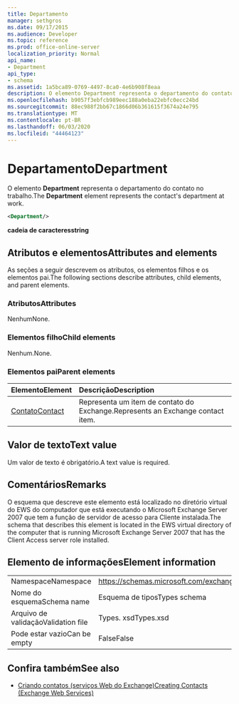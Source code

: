 ```yaml
---
title: Departamento
manager: sethgros
ms.date: 09/17/2015
ms.audience: Developer
ms.topic: reference
ms.prod: office-online-server
localization_priority: Normal
api_name:
- Department
api_type:
- schema
ms.assetid: 1a5bca89-0769-4497-8ca0-4e6b908f8eaa
description: O elemento Department representa o departamento do contato no trabalho.
ms.openlocfilehash: b9057f3ebfcb989eec188a0eba22ebfc0ecc24bd
ms.sourcegitcommit: 88ec988f2bb67c1866d06b361615f3674a24e795
ms.translationtype: MT
ms.contentlocale: pt-BR
ms.lasthandoff: 06/03/2020
ms.locfileid: "44464123"
---
```

# <a name="department"></a><span data-ttu-id="c87cb-103">Departamento</span><span class="sxs-lookup"><span data-stu-id="c87cb-103">Department</span></span>

<span data-ttu-id="c87cb-104">O elemento **Department** representa o departamento do contato no trabalho.</span><span class="sxs-lookup"><span data-stu-id="c87cb-104">The **Department** element represents the contact's department at work.</span></span> 
  
```xml
<Department/>
```

 <span data-ttu-id="c87cb-105">**cadeia de caracteres**</span><span class="sxs-lookup"><span data-stu-id="c87cb-105">**string**</span></span>
## <a name="attributes-and-elements"></a><span data-ttu-id="c87cb-106">Atributos e elementos</span><span class="sxs-lookup"><span data-stu-id="c87cb-106">Attributes and elements</span></span>

<span data-ttu-id="c87cb-107">As seções a seguir descrevem os atributos, os elementos filhos e os elementos pai.</span><span class="sxs-lookup"><span data-stu-id="c87cb-107">The following sections describe attributes, child elements, and parent elements.</span></span>
  
### <a name="attributes"></a><span data-ttu-id="c87cb-108">Atributos</span><span class="sxs-lookup"><span data-stu-id="c87cb-108">Attributes</span></span>

<span data-ttu-id="c87cb-109">Nenhum</span><span class="sxs-lookup"><span data-stu-id="c87cb-109">None.</span></span>
  
### <a name="child-elements"></a><span data-ttu-id="c87cb-110">Elementos filho</span><span class="sxs-lookup"><span data-stu-id="c87cb-110">Child elements</span></span>

<span data-ttu-id="c87cb-111">Nenhum.</span><span class="sxs-lookup"><span data-stu-id="c87cb-111">None.</span></span>
  
### <a name="parent-elements"></a><span data-ttu-id="c87cb-112">Elementos pai</span><span class="sxs-lookup"><span data-stu-id="c87cb-112">Parent elements</span></span>

|<span data-ttu-id="c87cb-113">**Elemento**</span><span class="sxs-lookup"><span data-stu-id="c87cb-113">**Element**</span></span>|<span data-ttu-id="c87cb-114">**Descrição**</span><span class="sxs-lookup"><span data-stu-id="c87cb-114">**Description**</span></span>|
|:-----|:-----|
|[<span data-ttu-id="c87cb-115">Contato</span><span class="sxs-lookup"><span data-stu-id="c87cb-115">Contact</span></span>](contact.md) <br/> |<span data-ttu-id="c87cb-116">Representa um item de contato do Exchange.</span><span class="sxs-lookup"><span data-stu-id="c87cb-116">Represents an Exchange contact item.</span></span>  <br/> |
   
## <a name="text-value"></a><span data-ttu-id="c87cb-117">Valor de texto</span><span class="sxs-lookup"><span data-stu-id="c87cb-117">Text value</span></span>

<span data-ttu-id="c87cb-118">Um valor de texto é obrigatório.</span><span class="sxs-lookup"><span data-stu-id="c87cb-118">A text value is required.</span></span>
  
## <a name="remarks"></a><span data-ttu-id="c87cb-119">Comentários</span><span class="sxs-lookup"><span data-stu-id="c87cb-119">Remarks</span></span>

<span data-ttu-id="c87cb-120">O esquema que descreve este elemento está localizado no diretório virtual do EWS do computador que está executando o Microsoft Exchange Server 2007 que tem a função de servidor de acesso para Cliente instalada.</span><span class="sxs-lookup"><span data-stu-id="c87cb-120">The schema that describes this element is located in the EWS virtual directory of the computer that is running Microsoft Exchange Server 2007 that has the Client Access server role installed.</span></span>
  
## <a name="element-information"></a><span data-ttu-id="c87cb-121">Elemento de informações</span><span class="sxs-lookup"><span data-stu-id="c87cb-121">Element information</span></span>

|||
|:-----|:-----|
|<span data-ttu-id="c87cb-122">Namespace</span><span class="sxs-lookup"><span data-stu-id="c87cb-122">Namespace</span></span>  <br/> |https://schemas.microsoft.com/exchange/services/2006/types  <br/> |
|<span data-ttu-id="c87cb-123">Nome do esquema</span><span class="sxs-lookup"><span data-stu-id="c87cb-123">Schema name</span></span>  <br/> |<span data-ttu-id="c87cb-124">Esquema de tipos</span><span class="sxs-lookup"><span data-stu-id="c87cb-124">Types schema</span></span>  <br/> |
|<span data-ttu-id="c87cb-125">Arquivo de validação</span><span class="sxs-lookup"><span data-stu-id="c87cb-125">Validation file</span></span>  <br/> |<span data-ttu-id="c87cb-126">Types. xsd</span><span class="sxs-lookup"><span data-stu-id="c87cb-126">Types.xsd</span></span>  <br/> |
|<span data-ttu-id="c87cb-127">Pode estar vazio</span><span class="sxs-lookup"><span data-stu-id="c87cb-127">Can be empty</span></span>  <br/> |<span data-ttu-id="c87cb-128">False</span><span class="sxs-lookup"><span data-stu-id="c87cb-128">False</span></span>  <br/> |
   
## <a name="see-also"></a><span data-ttu-id="c87cb-129">Confira também</span><span class="sxs-lookup"><span data-stu-id="c87cb-129">See also</span></span>

- [<span data-ttu-id="c87cb-130">Criando contatos (serviços Web do Exchange)</span><span class="sxs-lookup"><span data-stu-id="c87cb-130">Creating Contacts (Exchange Web Services)</span></span>](https://msdn.microsoft.com/library/4845917e-70d1-481c-bbd7-011ec6571789%28Office.15%29.aspx)

